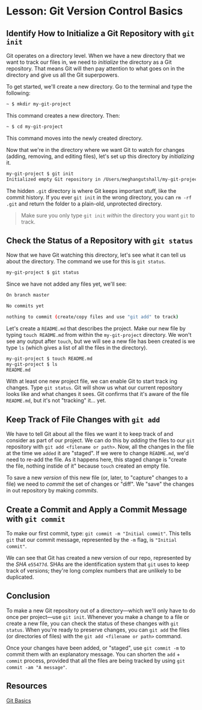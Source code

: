 # Lesson: Git Version Control Basics

## Identify How to Initialize a Git Repository with `git init`

Git operates on a directory level. When we have a new directory that we want to track our files in, we need to _initialize_ the directory as a Git repository. That means Git will then pay attention to what goes on in the directory and give us all the Git superpowers.

To get started, we'll create a new directory. Go to the terminal and type the following:

```bash
~ $ mkdir my-git-project
```

This command creates a new directory. Then:

```bash
~ $ cd my-git-project
```

This command moves into the newly created directory.

Now that we're in the directory where we want Git to watch for changes (adding, removing, and editing files), let's set up this directory by _initializing_ it.

```bash
my-git-project $ git init
Initialized empty Git repository in /Users/meghangutshall/my-git-project/.git/
```

The hidden `.git` directory is where Git keeps important stuff, like the commit history. If you ever `git init` in the wrong directory, you can `rm -rf .git` and return the folder to a plain-old, unprotected directory.

> Make sure you only type `git init` _within_ the directory you want `git` to track.

## Check the Status of a Repository with `git status`

Now that we have Git watching this directory, let's see what it can tell us about the directory. The command we use for this is `git status`.

```bash
my-git-project $ git status
```

Since we have not added any files yet, we'll see:

```bash
On branch master

No commits yet

nothing to commit (create/copy files and use "git add" to track)
```

Let's create a `README.md` that describes the project. Make our new file by typing `touch README.md` from within the `my-git-project` directory. We won't see any output after `touch`, but we will see a new file has been created is we type `ls` (which gives a list of all the files in the directory).

```bash
my-git-project $ touch README.md
my-git-project $ ls
README.md
```

With at least one new project file, we can enable Git to start track ing changes. Type `git status`. Git will show us what our current repository looks like and what changes it sees. Git confirms that it's aware of the file `README.md`, but it's not "tracking" it... yet.

## Keep Track of File Changes with `git add`

We have to tell Git about all the files we want it to keep track of and consider as part of our project. We can do this by _adding_ the files to our `git` repository with `git add <filename or path>`. Now, all the changes in the file at the time we `added` it are "staged". If we were to change `README.md`, we'd need to re-add the file. As it happens here, this staged change is "create the file, nothing instide of it" because `touch` created an empty file.

To save a new _version_ of this new file (or, later, to "capture" changes to a file) we need to _commit_ the set of changes or "diff". We "save" the changes in out repository by making _commits_.

## Create a Commit and Apply a Commit Message with `git commit`

To make our first commit, type: `git commit -m "Initial commit"`. This tells `git` that our commit message, represented by the `-m` flag, is `"Initial commit"`.

We can see that Git has created a new version of our repo, represented by the _SHA_ `e55477d`. SHAs are the identification system that `git` uses to keep track of versions; they're long complex numbers that are unlikely to be duplicated.

## Conclusion

To make a new Git repository out of a directory—which we'll only have to do once per project—use `git init`. Whenever you make a change to a file or create a new file, you can check the status of these changes with `git status`. When you're ready to preserve changes, you can `git add` the files (or directories of files) with the `git add <filename or path>` command.

Once your changes have been added, or "staged", use `git commit -m` to commit them with an explanatory message. You can shorten the `add` + `commit` process, provided that all the files are being tracked by using `git commit -am "A message"`.

## Resources

[Git Basics](https://git-scm.com/book/en/v1/Git-Basics)
